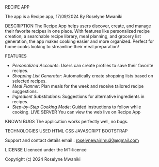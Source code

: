 RECIPE APP

The app is a Recipe app, 17/09/2024
By Roselyne Mwaniki

DESCRIPTION
The Recipe App helps users discover, create, and manage their favorite recipes in one place. With features like personalized recipe creation, a searchable recipe library, meal planning, and grocery list generation, the app makes cooking easier and more organized. Perfect for home cooks looking to streamline their meal preparation!

FEATURES
- *Personalized Accounts*: Users can create profiles to save their favorite recipes.
- *Shopping List Generator*: Automatically create shopping lists based on selected recipes.
- *Meal Planner*: Plan meals for the week and receive tailored recipe suggestions.
- *Ingredient Substitutions*: Suggestions for alternative ingredients in recipes.
- *Step-by-Step Cooking Mode*: Guided instructions to follow while cooking.
LIVE SERVER
You can view the web live on Recipe App

KNOWN BUGS
The application works perfectly well, no bugs.

TECHNOLOGIES USED
HTML
CSS
JAVASCRIPT
BOOTSTRAP

Support and contact details
email : roselynewairimu30@gmail.com

LICENSE
LIcenced under the MT-licence

Copyright (c) 2024 Roselyne Mwaniki